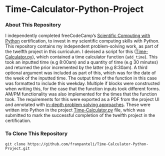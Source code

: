 # Time-Calculator-Python-Project
### About This Repository
I independently completed freeCodeCamp’s [Scientific Computing with Python](https://www.freecodecamp.org/learn/scientific-computing-with-python/) certification, to invest in my scientific computing skills with Python. This repository contains my independent problem-solving work, as part of the twelfth project in this curriculum. I devised a script for this ([Time-Calculator.py](https://github.com/franpanteli/Time-Calculator-Python-Project/blob/main/Time-Calculator.py)), which contained a time calculator function (`add_time`). This took an inputted time (e.g 8:00am) and a quantity of time (e.g 30 minutes) and returned the prior incremented by the latter (e.g 8:30am). A third optional argument was included as part of this, which was for the date of the week of the inputted time. The output time of the function in this case was formatted to include this weekday. Multiple if blocks were constructed when writing this, for the case that the function inputs took different forms. AM/PM functionality was also implemented for the times that the function took. The requirements for this were exported as a PDF from the project UI and annotated with [in-depth problem solving approaches](https://github.com/franpanteli/Time-Calculator-Python-Project/blob/main/Task%20Challenge%20Notes.pdf). These were written into Python in the project [Time-Calculator.py](https://github.com/franpanteli/Time-Calculator-Python-Project/blob/main/Time-Calculator.py) file, which was submitted to mark the successful completion of the twelfth project in the certification. 

### To Clone This Repository
```
git clone https://github.com/franpanteli/Time-Calculator-Python-Project.git
```
